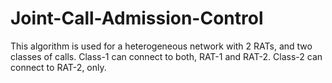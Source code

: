 # Joint-Call-Admission-Control
This algorithm is used for a heterogeneous network with 2 RATs, and two classes of calls. Class-1 can connect to both, RAT-1 and RAT-2. Class-2 can connect to RAT-2, only.
